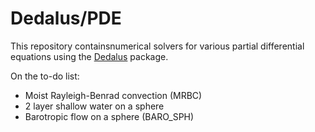 # Dedalus/PDE

This repository containsnumerical solvers for various partial differential equations using the [Dedalus](https://dedalus-project.org/) package. 

On the to-do list:
* Moist Rayleigh-Benrad convection (MRBC)
* 2 layer shallow water on a sphere
* Barotropic flow on a sphere (BARO_SPH)
